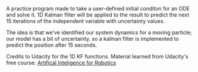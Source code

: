 A practice program made to take a user-defined initial conditon for an ODE and solve it. 1D Kalman filter will be applied to the result to predict the next 15 
iterations of the independent variable with uncertainty values.

The idea is that we've identified our system dynamics for a moving particle; our model has a bit of uncertainty, so a kalman filter is implemented to predict the position after 15 seconds. 

Credits to Udacity for the 1D KF functions.
Material learned from Udacity's free course: [Artifical Inteligence for Robotics](https://classroom.udacity.com/courses/cs373)
 
